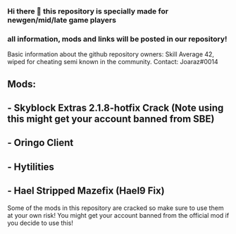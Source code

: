 ### Hi there 👋 this repository is specially made for newgen/mid/late game players
### all information, mods and links will be posted in our repository!
Basic information about the github repository owners: Skill Average 42, wiped for cheating semi known in the community.
Contact: Joaraz#0014

## Mods:
## - Skyblock Extras 2.1.8-hotfix Crack (Note using this might get your account banned from SBE)
## - Oringo Client
## - Hytilities
## - Hael Stripped Mazefix (Hael9 Fix)
Some of the mods in this repository are cracked so make sure to use them at your own risk! You might get your account banned from the official mod if you decide to use this!
